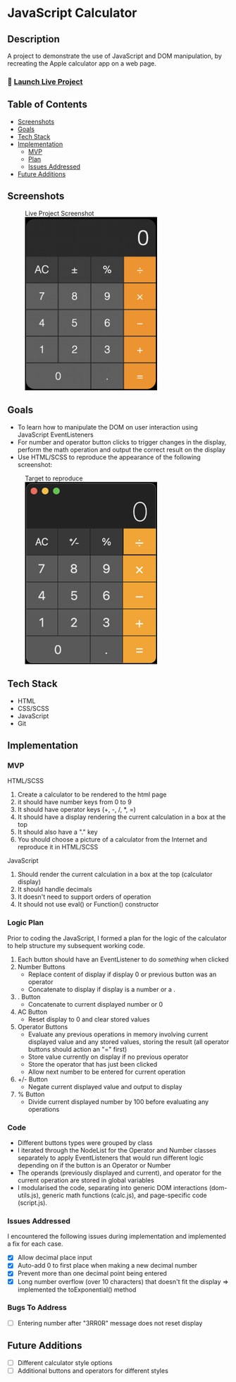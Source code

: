 # JavaScript Calculator

## Description

A project to demonstrate the use of JavaScript and DOM manipulation, by recreating the Apple calculator app on a web page.

### 🚀 [Launch Live Project](https://austnly.github.io/js-calc/)

## Table of Contents

-   [Screenshots](#screenshots)
-   [Goals](#goals)
-   [Tech Stack](#tech-stack)
-   [Implementation](#implementation)
    -   [MVP](#mvp)
    -   [Plan](#logic-plan)
    -   [Issues Addressed](#issues-addressed)
-   [Future Additions](#future-additions)

## Screenshots

<figure>
<figcaption>Live Project Screenshot</figcaption>
<img src="./img/final.png" width="300px" alt="Live Project Screenshot" />
</figure>

## Goals

-   To learn how to manipulate the DOM on user interaction using JavaScript EventListeners
-   For number and operator button clicks to trigger changes in the display, perform the math operation and output the correct result on the display
-   Use HTML/SCSS to reproduce the appearance of the following screenshot:

<figure>
<figcaption>Target to reproduce</figcaption>
<img src="./img/goal.png" width="300px" alt="Goal Screenshot" />
</figure>

## Tech Stack

-   HTML
-   CSS/SCSS
-   JavaScript
-   Git

## Implementation

### MVP

HTML/SCSS

1. Create a calculator to be rendered to the html page
1. it should have number keys from 0 to 9
1. It should have operator keys (+, -, /, \*, =)
1. It should have a display rendering the current calculation in a box at the top
1. It should also have a "." key
1. You should choose a picture of a calculator from the Internet and reproduce it in HTML/SCSS

JavaScript

1. Should render the current calculation in a box at the top (calculator display)
1. It should handle decimals
1. It doesn't need to support orders of operation
1. It should not use eval() or Function() constructor

### Logic Plan

Prior to coding the JavaScript, I formed a plan for the logic of the calculator to help structure my subsequent working code.

1. Each button should have an EventListener to do _something_ when clicked
1. Number Buttons
    - Replace content of display if display 0 or previous button was an operator
    - Concatenate to display if display is a number or a .
1. . Button
    - Concatenate to current displayed number or 0
1. AC Button
    - Reset display to 0 and clear stored values
1. Operator Buttons
    - Evaluate any previous operations in memory involving current displayed value and any stored values, storing the result (all operator buttons should action an "=" first)
    - Store value currently on display if no previous operator
    - Store the operator that has just been clicked
    - Allow next number to be entered for current operation
1. +/- Button
    - Negate current displayed value and output to display
1. % Button
    - Divide current displayed number by 100 before evaluating any operations

### Code

-   Different buttons types were grouped by class
-   I iterated through the NodeList for the Operator and Number classes separately to apply EventListeners that would run different logic depending on if the button is an Operator or Number
-   The operands (previously displayed and current), and operator for the current operation are stored in global variables
-   I modularised the code, separating into generic DOM interactions (dom-utils.js), generic math functions (calc.js), and page-specific code (script.js).

### Issues Addressed

I encountered the following issues during implementation and implemented a fix for each case.

-   [x] Allow decimal place input
-   [x] Auto-add 0 to first place when making a new decimal number
-   [x] Prevent more than one decimal point being entered
-   [x] Long number overflow (over 10 characters) that doesn't fit the display => implemented the toExponential() method

### Bugs To Address

-   [ ] Entering number after "3RR0R" message does not reset display

## Future Additions

-   [ ] Different calculator style options
-   [ ] Additional buttons and operators for different styles
